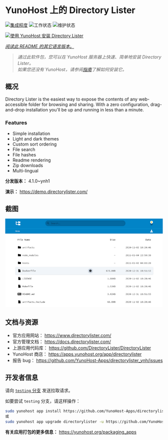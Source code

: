 <!--
注意：此 README 由 <https://github.com/YunoHost/apps/tree/master/tools/readme_generator> 自动生成
请勿手动编辑。
-->

# YunoHost 上的 Directory Lister

[![集成程度](https://dash.yunohost.org/integration/directorylister.svg)](https://ci-apps.yunohost.org/ci/apps/directorylister/) ![工作状态](https://ci-apps.yunohost.org/ci/badges/directorylister.status.svg) ![维护状态](https://ci-apps.yunohost.org/ci/badges/directorylister.maintain.svg)

[![使用 YunoHost 安装 Directory Lister](https://install-app.yunohost.org/install-with-yunohost.svg)](https://install-app.yunohost.org/?app=directorylister)

*[阅读此 README 的其它语言版本。](./ALL_README.md)*

> *通过此软件包，您可以在 YunoHost 服务器上快速、简单地安装 Directory Lister。*  
> *如果您还没有 YunoHost，请参阅[指南](https://yunohost.org/install)了解如何安装它。*

## 概况

Directory Lister is the easiest way to expose the contents of any web-accessible folder for browsing and sharing. With a zero configuration, drag-and-drop installation you'll be up and running in less than a minute.

### Features

- Simple installation
- Light and dark themes
- Custom sort ordering
- File search
- File hashes
- Readme rendering
- Zip downloads
- Multi-lingual


**分发版本：** 4.1.0~ynh1

**演示：** <https://demo.directorylister.com/>

## 截图

![Directory Lister 的截图](./doc/screenshots/Screenshot.png)

## 文档与资源

- 官方应用网站： <https://www.directorylister.com/>
- 官方管理文档： <https://docs.directorylister.com/>
- 上游应用代码库： <https://github.com/DirectoryLister/DirectoryLister>
- YunoHost 商店： <https://apps.yunohost.org/app/directorylister>
- 报告 bug： <https://github.com/YunoHost-Apps/directorylister_ynh/issues>

## 开发者信息

请向 [`testing` 分支](https://github.com/YunoHost-Apps/directorylister_ynh/tree/testing) 发送拉取请求。

如要尝试 `testing` 分支，请这样操作：

```bash
sudo yunohost app install https://github.com/YunoHost-Apps/directorylister_ynh/tree/testing --debug
或
sudo yunohost app upgrade directorylister -u https://github.com/YunoHost-Apps/directorylister_ynh/tree/testing --debug
```

**有关应用打包的更多信息：** <https://yunohost.org/packaging_apps>
